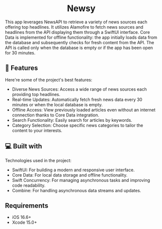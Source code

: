 <h1 align="center" id="title">Newsy</h1>

<p id="description">This app leverages NewsAPI to retrieve a variety of news sources each offering top headlines. It utilizes Alamofire to fetch news sources and headlines from the API displaying them through a SwiftUI interface. Core Data is implemented for offline functionality: the app initially loads data from the database and subsequently checks for fresh content from the API. The API is called only when the database is empty or if the app has been open for 30 minutes.</p>

  
  
<h2>🧐 Features</h2>

Here're some of the project's best features:

*   Diverse News Sources: Access a wide range of news sources each providing top headlines.
*   Real-time Updates: Automatically fetch fresh news data every 30 minutes or when the local database is empty.
*   Offline Access: View previously loaded articles even without an internet connection thanks to Core Data integration.
*   Search Functionality: Easily search for articles by keywords.
*   Category Selection: Choose specific news categories to tailor the content to your interests.

  
  
<h2>💻 Built with</h2>

Technologies used in the project:

*   SwiftUI: For building a modern and responsive user interface.
*   Core Data: For local data storage and offline functionality.
*   Swift Concurrency: For managing asynchronous tasks and improving code readability.
*   Combine: For handling asynchronous data streams and updates.


<h2>Requirements</h2>

*   iOS 16.6+
*   Xcode 15.0+
